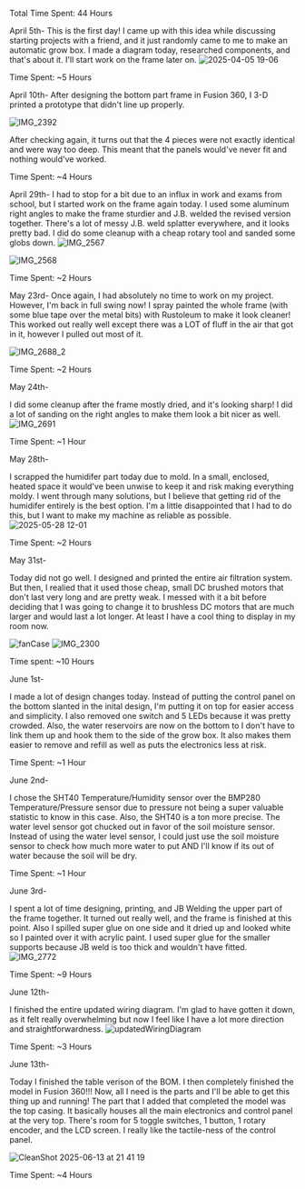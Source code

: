 Total Time Spent: 44 Hours

April 5th-
This is the first day! I came up with this idea while discussing starting projects with a friend, and it just randomly came to me to make an automatic grow box.
I made a diagram today, researched components, and that's about it. I'll start work on the frame later on.
![2025-04-05 19-06](https://github.com/user-attachments/assets/4656a208-85aa-41c9-b373-4ffd75128ae6)


Time Spent: ~5 Hours


April 10th-
After designing the bottom part frame in Fusion 360, I 3-D printed a prototype that didn't line up properly.

![IMG_2392](https://github.com/user-attachments/assets/c04c6c02-5cc6-4b2a-8012-65a44f4673d9)


After checking again, it turns out that the 4 pieces were not exactly identical and were way too deep. This meant that the panels would've never fit and nothing would've worked.

Time Spent: ~4 Hours

April 29th-
I had to stop for a bit due to an influx in work and exams from school, but I started work on the frame again today. I used some aluminum right angles to make the frame sturdier and J.B. welded the revised version together.
There's a lot of messy J.B. weld splatter everywhere, and it looks pretty bad. I did do some cleanup with a cheap rotary tool and sanded some globs down.
![IMG_2567](https://github.com/user-attachments/assets/d2c769fb-462b-498f-a827-5f3ac1672b31)

![IMG_2568](https://github.com/user-attachments/assets/56afe4d1-8de9-4f72-b842-cddceae931d6)

Time Spent: ~2 Hours

May 23rd-
Once again, I had absolutely no time to work on my project. However, I'm back in full swing now! I spray painted the whole frame (with some blue tape over the metal bits) with Rustoleum to make it look cleaner!
This worked out really well except there was a LOT of fluff in the air that got in it, however I pulled out most of it.

![IMG_2688_2](https://github.com/user-attachments/assets/a05d3ddc-dcd7-463c-93d3-df3e2673fb67)

Time Spent: ~2 Hours

May 24th-

I did some cleanup after the frame mostly dried, and it's looking sharp! I did a lot of sanding on the right angles to make them look a bit nicer as well.
![IMG_2691](https://github.com/user-attachments/assets/f22e8e69-e832-41eb-b9de-8bbd285344b0)

Time Spent: ~1 Hour

May 28th-

I scrapped the humidifer part today due to mold. In a small, enclosed, heated space it would've been unwise to keep it and risk making everything moldy. I went through many solutions, but I believe that
getting rid of the humidifer entirely is the best option. I'm a little disappointed that I had to do this, but I want to make my machine as reliable as possible.
![2025-05-28 12-01](https://github.com/user-attachments/assets/49ecb185-d4e0-48a9-a11f-3e89508fad3e)

Time Spent: ~2 Hours

May 31st- 

Today did not go well. I designed and printed the entire air filtration system. But then, I realied that it used those cheap, small DC brushed motors that don't last very long and are pretty weak.
I messed with it a bit before deciding that I was going to change it to brushless DC motors that are much larger and would last a lot longer. At least I have a cool thing to display in my room now.

![fanCase](https://github.com/user-attachments/assets/b31b3e00-beb5-4a3c-b77f-4474efa994ec)
![IMG_2300](https://github.com/user-attachments/assets/e0a56f69-4b31-407f-bfe3-121b0d597050)

Time spent: ~10 Hours

June 1st-

I made a lot of design changes today. Instead of putting the control panel on the bottom slanted in the inital design, I'm putting it on top for easier access and simplicity. I also removed one switch and 5 LEDs
because it was pretty crowded. Also, the water reservoirs are now on the bottom to I don't have to link them up and hook them to the side of the grow box. It also makes them easier to remove and refill as well as puts
the electronics less at risk.

Time Spent: ~1 Hour

June 2nd-

I chose the SHT40 Temperature/Humidity sensor over the BMP280 Temperature/Pressure sensor due to pressure not being a super valuable statistic to know in this case. Also, the SHT40 is a ton more precise. 
The water level sensor got chucked out in favor of the soil moisture sensor. Instead of using the water level sensor, I could just use the soil moisture sensor to check how much more water to put AND I'll know if its
out of water because the soil will be dry. 

Time Spent: ~1 Hour

June 3rd-

I spent a lot of time designing, printing, and JB Welding the upper part of the frame together. It turned out really well, and the frame is finished at this point.
Also I spilled super glue on one side and it dried up and looked white so I painted over it with acrylic paint. I used super glue for the smaller supports because JB weld is too thick and wouldn't have fitted.
![IMG_2772](https://github.com/user-attachments/assets/fd4aae17-ecbe-45fc-92d7-1061b5963dba)

Time Spent: ~9 Hours

June 12th-

I finished the entire updated wiring diagram. I'm glad to have gotten it down, as it felt really overwhelming but now I feel like I have a lot more direction and straightforwardness.
![updatedWiringDiagram](https://github.com/user-attachments/assets/89ed7b15-52c0-4c35-bb29-b50e8eab852e)



Time Spent: ~3 Hours

June 13th-

Today I finished the table verison of the BOM. I then completely finished the model in Fusion 360!!! Now, all I need is the parts and I'll be able to get this thing up and running! The part that I added that completed the model was the top casing. It basically houses all the main electronics and control panel at the very top. There's room for 5 toggle switches, 1 button, 1 rotary encoder, and the LCD screen. I really like the tactile-ness of the control panel.

![CleanShot 2025-06-13 at 21 41 19](https://github.com/user-attachments/assets/58ae9733-9d60-4152-8d3c-b4afdd677270)

Time Spent: ~4 Hours


